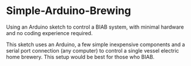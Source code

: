 # Simple-Arduino-Brewing
Using an Arduino sketch to control a BIAB system, with minimal hardware and no coding experience required.

This sketch uses an Arduino, a few simple inexpensive components and a serial port connection (any computer) to control a single vessel electric home brewery.  This setup would be best for those who BIAB.  


